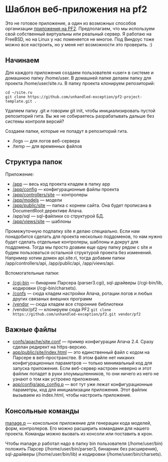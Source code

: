 # Шаблон веб-приложения на pf2

Это не готовое приложение, а один из возможных способов организации [приложения на PF2](https://github.com/unhandled-exception/pf2). Предполагаем, что мы используем свой собственный виртуальны или реальный сервер. Я работаю на FreeBSD, но на Linux у нас поменяется не многое. Под Виндоус тоже можно все настроить, но у меня нет возможности это проверить. :)

## Начинаем

Для каждого приложения создаем пользователя «user» в системе и домашнюю папку /home/user. В домашней папке делаем папку для проекта /home/user/site.ru. В папку проекта клонируем репозиторий:

```
cd ~/site.ru
git clone https://github.com/unhandled-exception/pf2-project-template.git .
```

Удаляем папку .git и говорим git init, чтобы инициализировать пустой репозиторий гита. Вы же не собираетесь разрабатывать дальше без системы контроля версий?

Создаем папки, которые не попадут в репозиторий гита.
* /logs — для логов веб-сервера
* /temp — для временных файлов

## Структура папок

Приложение:
* [/app](/app) — весь код проекта кладем в папку app
* [/app/config](/app/config) — конфигурационные файлы проекта
* [/app/controllers/site](/app/controllers/site) — контролеры
* [/app/models](/app/models) — модели
* [/app/public/site](/app/public/site) — папка с корнем сайта. Она будет прописана в DocumentRoot дерективе Апача.
* /app/sql — sql-файлики со структурой БД.
* [/app/views/site](/app/views/site) — шаблоны

Промежуточную подпапку site я делаю специально. Если нам понадобится сделать для проекта несколько поддоменов, то нам нужно будет сделать отдельные контролеры, шаблоны и докрут для поддомена. Тогда мы просто доавим еще одну папку рядом с site и будем пользоваться остальной структурой проекта без изменений. Например хотим домен api.site.ri, тогда добавим папки /app/controllers/api, /app/public/api, /app/views/api.

Вспомогательные папки:
* [/cgi-bin](/cgi-bin) — бинарник Парсера (parser3.cgi), sql-драйверы (/cgi-bin/lib, кодировки (/cgi-bin/charsets).
* [/confs](/confs) — сюда кладем настройки Апача, ротации логов и любых других связаных внешних программ
* [/vendor](/vendor) — сюда кладем все сторонние библиотеки
* /vendor/pf2 — клонируем сюда PF2 `git clone https://github.com/unhandled-exception/pf2.git vendor/pf2`

## Важные файлы

* [confs/apache/site.conf](confs/apache/site.conf) — пример конфигурации Апача 2.4. Сразу сделан редирект на https-версию.
* [app/public/site/index.html](app/public/site/index.html) — это единственный файл с кодом на Парсере в веб-пространстве. В этом файле нет никаких конфигурационных параметров — только минимальный код для запуска приложения. Если веб-сервер настроен неверно и этот файлик попадет в руки злоумышленников, то они ничего из него не узнают о том как устроено приложение.
* [app/config/app_config.p](app/config/app_config.p) — вот тут уже лежат конфигурационные параметры, код для инициализации приложения. Этот файлик вызываем из index.html, чтобы настроить приложение.

## Консольные команды

[manage.p](manage.p) — консольное приложение для генерации кода моделей, форм, контролеров. Его можно расширить командами для нашего проекта. Команды можно вызвать из консоли или поставить в крон.

Чтобы manage.p работал надо в папку bin пользователя (/home/user/bin) положить Парсер (/home/user/bin/parser3, бинарник без расширения), sql-драйверы (/home/user/bin/lib) и кодировки (/home/user/bin/charsets).
